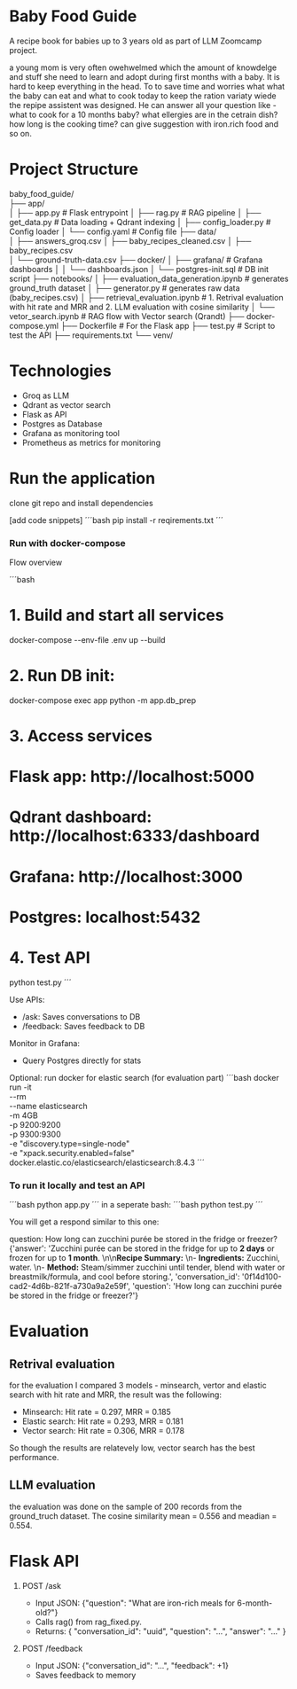 # Baby Food Guide
A recipe book for babies up to 3 years old as part of LLM Zoomcamp project.

a young mom is very often owehwelmed which the amount of knowdelge and stuff she need to learn and adopt during first months with a baby. It is hard to keep everything in the head. To to save time and worries what what the baby can eat and what to cook today to keep the ration variaty wiede the repipe assistent was designed. He can answer all your question like - what to cook for a 10 months baby? what ellergies are in the cetrain dish? how long is the cooking time? can give suggestion with iron.rich food and so on. 

# Project Structure

baby_food_guide/           
├── app/                   
│   ├── app.py             # Flask entrypoint
│   ├── rag.py             # RAG pipeline
│   ├── get_data.py        # Data loading + Qdrant indexing
│   ├── config_loader.py   # Config loader
│   └── config.yaml        # Config file
├── data/                  
│   ├── answers_groq.csv
│   ├── baby_recipes_cleaned.csv
│   ├── baby_recipes.csv   
│   └── ground-truth-data.csv
├── docker/
│   ├── grafana/                 # Grafana dashboards
│   │   └── dashboards.json
│   └── postgres-init.sql        # DB init script
├── notebooks/ 
│   ├── evaluation_data_generation.ipynb    # generates ground_truth dataset 
│   ├── generator.py    # generates raw data (baby_recipes.csv)
│   ├── retrieval_evaluation.ipynb  # 1. Retrival evaluation with hit rate and MRR and 2. LLM evaluation with cosine similarity
│   └── vetor_search.ipynb  # RAG flow with Vector search (Qrandt)
├── docker-compose.yml
├── Dockerfile                   # For the Flask app
├── test.py                # Script to test the API
├── requirements.txt
└── venv/                  

# Technologies

* Groq as LLM
* Qdrant as vector search
* Flask as API
* Postgres as Database
* Grafana as monitoring tool
* Prometheus as metrics for monitoring

# Run the application

clone git repo and install dependencies

[add code snippets]
´´´bash
pip install -r reqirements.txt
´´´

### Run with docker-compose

Flow overview


´´´bash
#  1. Build and start all services
docker-compose --env-file .env up --build

# 2. Run DB init:
docker-compose exec app python -m app.db_prep

#  3. Access services
# Flask app: http://localhost:5000
# Qdrant dashboard: http://localhost:6333/dashboard
# Grafana: http://localhost:3000
# Postgres: localhost:5432

# 4. Test API
python test.py
´´´

Use APIs:
* /ask: Saves conversations to DB
* /feedback: Saves feedback to DB

Monitor in Grafana:
* Query Postgres directly for stats


Optional: run docker for elastic search (for evaluation part)
´´´bash
docker run -it \
    --rm \
    --name elasticsearch \
    -m 4GB \
    -p 9200:9200 \
    -p 9300:9300 \
    -e "discovery.type=single-node" \
    -e "xpack.security.enabled=false" \
    docker.elastic.co/elasticsearch/elasticsearch:8.4.3
´´´

### To run it locally and test an API

´´´bash
python app.py
´´´
in a seperate bash:
´´´bash
python test.py
´´´

You will get a respond similar to this one:

question:  How long can zucchini purée be stored in the fridge or freezer?
{'answer': 'Zucchini purée can be stored in the fridge for up to **2 days** or frozen for up to **1 month**.  \n\n**Recipe Summary:**  \n- **Ingredients:** Zucchini, water.  \n- **Method:** Steam/simmer zucchini until tender, blend with water or breastmilk/formula, and cool before storing.', 'conversation_id': '0f14d100-cad2-4d6b-821f-a730a9a2e59f', 'question': 'How long can zucchini purée be stored in the fridge or freezer?'}


# Evaluation

## Retrival evaluation

for the evaluation I compared 3 models - minsearch, vertor and elastic search with hit rate and MRR, the result was the following:
* Minsearch: Hit rate = 0.297, MRR = 0.185
* Elastic search: Hit rate = 0.293, MRR = 0.181 
* Vector search: Hit rate = 0.306, MRR = 0.178

So though the results are relatevely low, vector search has the best performance.

## LLM evaluation

the evaluation was done on the sample of 200 records from the ground_truch dataset. The cosine similarity mean = 0.556 and meadian = 0.554.


# Flask API

1. POST /ask

    * Input JSON: {"question": "What are iron-rich meals for 6-month-old?"}
    * Calls rag() from rag_fixed.py.
    * Returns:
        {
        "conversation_id": "uuid",
        "question": "...",
        "answer": "..."
        }

2. POST /feedback

    * Input JSON: {"conversation_id": "...", "feedback": +1}
    * Saves feedback to memory